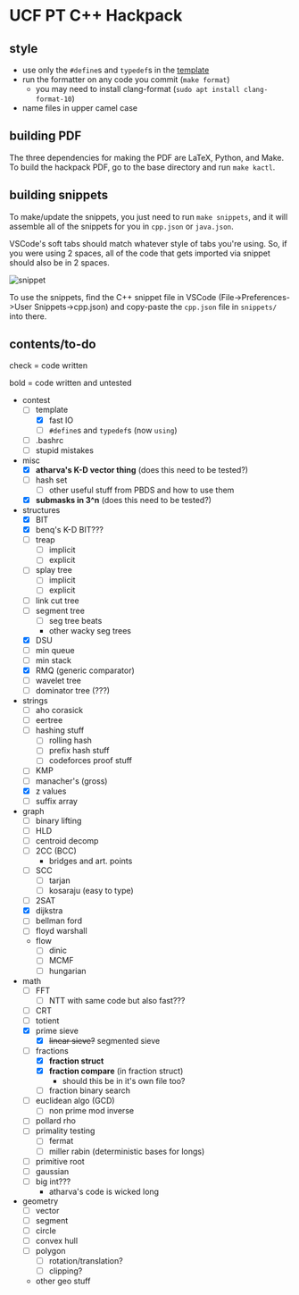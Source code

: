 # UCF PT C++ Hackpack

## style
- use only the `#define`s and `typedef`s in the [template](https://github.com/ucf-programming-team/hackpack-cpp/blob/master/content/contest/template.cpp)
- run the formatter on any code you commit (`make format`)
    - you may need to install clang-format (`sudo apt install clang-format-10`)
- name files in upper camel case

## building PDF
The three dependencies for making the PDF are LaTeX, Python, and Make.
To build the hackpack PDF, go to the base directory and run `make kactl`.

## building snippets
To make/update the snippets, you just need to run `make snippets`, and it will assemble all of the snippets for you in `cpp.json` or `java.json`.

VSCode's soft tabs should match whatever style of tabs you're using. So, if you were using 2 spaces, all of the code that gets imported via snippet should also be in 2 spaces.

![snippet](https://user-images.githubusercontent.com/30928035/93427043-1f731600-f88b-11ea-8b77-64aa6537b70e.gif)

To use the snippets, find the C++ snippet file in VSCode (File->Preferences->User Snippets->cpp.json) and copy-paste the `cpp.json` file in `snippets/` into there.

## contents/to-do
check = code written

bold = code written and untested

- contest
    - [ ] template
        - [x] fast IO
        - [ ] `#define`s and `typedef`s (now `using`)
    - [ ] .bashrc
    - [ ] stupid mistakes
- misc
    - [x] **atharva's K-D vector thing** (does this need to be tested?)
    - [ ] hash set
        - [ ] other useful stuff from PBDS and how to use them
    - [x] **submasks in 3^n** (does this need to be tested?)
- structures
    - [x] BIT
    - [x] benq's K-D BIT???
    - [ ] treap
        - [ ] implicit
        - [ ] explicit
    - [ ] splay tree
        - [ ] implicit
        - [ ] explicit
    - [ ] link cut tree
    - [ ] segment tree 
        - [ ] seg tree beats
        - other wacky seg trees
    - [x] DSU
    - [ ] min queue
    - [ ] min stack
    - [x] RMQ (generic comparator)
    - [ ] wavelet tree
    - [ ] dominator tree (???)
- strings
    - [ ] aho corasick
    - [ ] eertree
    - [ ] hashing stuff
        - [ ] rolling hash
        - [ ] prefix hash stuff
        - [ ] codeforces proof stuff
    - [ ] KMP
    - [ ] manacher's (gross)
    - [x] z values
    - [ ] suffix array
- graph
    - [ ] binary lifting
    - [ ] HLD
    - [ ] centroid decomp
    - [ ] 2CC (BCC)
        - bridges and art. points
    - [ ] SCC
        - [ ] tarjan 
        - [ ] kosaraju (easy to type)
    - [ ] 2SAT
    - [x] dijkstra
    - [ ] bellman ford
    - [ ] floyd warshall
    - flow
        - [ ] dinic
        - [ ] MCMF
        - [ ] hungarian
- math
    - [ ] FFT
        - [ ] NTT with same code but also fast???
    - [ ] CRT
    - [ ] totient
    - [x] prime sieve
        - [x] ~~linear sieve?~~ segmented sieve
    - [ ] fractions
        - [x] **fraction struct**
        - [x] **fraction compare** (in fraction struct)
            - should this be in it's own file too?
        - [ ] fraction binary search
    - [ ] euclidean algo (GCD)
        - [ ] non prime mod inverse
    - [ ] pollard rho
    - [ ] primality testing
        - [ ] fermat
        - [ ] miller rabin (deterministic bases for longs)
    - [ ] primitive root
    - [ ] gaussian
    - [ ] big int???
        - atharva's code is wicked long
- geometry
    - [ ] vector
    - [ ] segment
    - [ ] circle
    - [ ] convex hull
    - [ ] polygon
        - [ ] rotation/translation?
        - [ ] clipping?
    - other geo stuff
